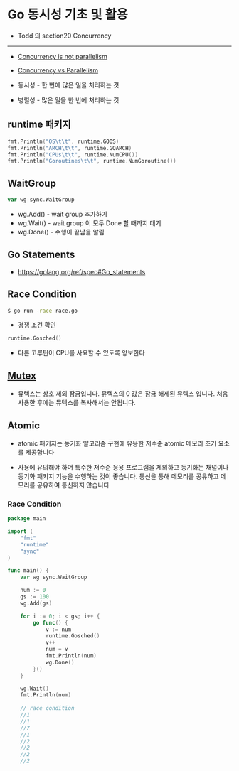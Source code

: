 # Go 동시성 기초 및 활용

- Todd 의 section20 Concurrency

---

- [Concurrency is not parallelism](https://go.dev/blog/waza-talk)
- [Concurrency vs Parallelism](https://www.youtube.com/watch?v=Y1pgpn2gOSg)

- 동시성 - 한 번에 많은 일을 처리하는 것
- 병렬성 - 많은 일을 한 번에 처리하는 것 

## runtime 패키지

```go
fmt.Println("OS\t\t", runtime.GOOS)
fmt.Println("ARCH\t\t", runtime.GOARCH)
fmt.Println("CPUs\t\t", runtime.NumCPU())
fmt.Println("Goroutines\t\t", runtime.NumGoroutine())
```

## WaitGroup

```go
var wg sync.WaitGroup
```

- wg.Add() - wait group 추가하기
- wg.Wait() - wait group 이 모두 Done 할 때까지 대기
- wg.Done() - 수행이 끝남을 알림 

## Go Statements

- https://golang.org/ref/spec#Go_statements

## Race Condition

```bash
$ go run -race race.go
```

- 경쟁 조건 확인

```go
runtime.Gosched()
```

- 다른 고루틴이 CPU를 사요할 수 있도록 양보한다

## [Mutex](https://pkg.go.dev/sync#Mutex)

- 뮤텍스는 상호 제외 잠금입니다. 뮤텍스의 0 값은 잠금 해제된 뮤텍스 입니다. 처음 사용한 후에는 뮤텍스를 복사해서는 안됩니다.

## Atomic

- atomic 패키지는 동기화 알고리즘 구현에 유용한 저수준 atomic  메모리 초기 요소를 제공합니다

- 사용에 유의해야 하며 특수한 저수준 응용 프로그램을 제외하고 동기화는 채널이나 동기화 패키지 기능을 수행하는 것이 좋습니다. 통신을 통해 메모리를 공유하고 메모리를 공유하여 통신하지 않습니다


### Race Condition

```go
package main

import (
	"fmt"
	"runtime"
	"sync"
)

func main() {
	var wg sync.WaitGroup

	num := 0
	gs := 100
	wg.Add(gs)

	for i := 0; i < gs; i++ {
		go func() {
			v := num
			runtime.Gosched()
			v++
			num = v
			fmt.Println(num)
			wg.Done()
		}()
	}

	wg.Wait()
	fmt.Println(num)
	
	// race condition
	//1
	//1
	//7
	//1
	//2
	//2
	//2
	//2
```



